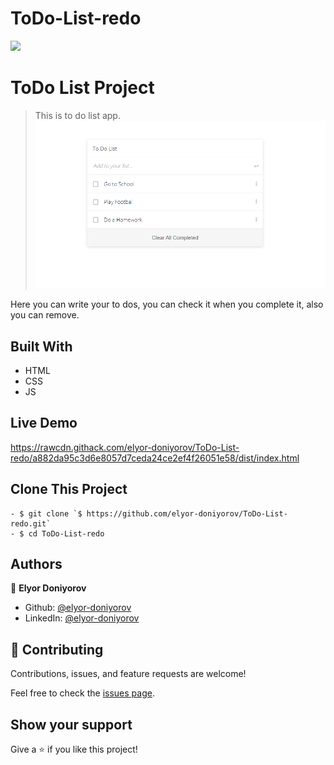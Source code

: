 # ToDo-List-redo

![](https://img.shields.io/badge/Microverse-blueviolet)

# ToDo List Project

> This is to do list app.
![screenshot](./Screenshot.png)

Here you can write your to dos, you can check it when you complete it, also you can remove.

## Built With

- HTML
- CSS
- JS

## Live Demo

https://rawcdn.githack.com/elyor-doniyorov/ToDo-List-redo/a882da95c3d6e8057d7ceda24ce2ef4f26051e58/dist/index.html


## Clone This Project
```
- $ git clone `$ https://github.com/elyor-doniyorov/ToDo-List-redo.git`
- $ cd ToDo-List-redo
```

## Authors

👤 **Elyor Doniyorov**

- Github: [@elyor-doniyorov](https://github.com/elyor-doniyorov)
- LinkedIn: [@elyor-doniyorov](www.linkedin.com/in/elyor-doniyorov)


## 🤝 Contributing

Contributions, issues, and feature requests are welcome!

Feel free to check the [issues page](https://github.com/elyor-doniyorov/ToDo-List-redo/issues/2).

## Show your support

Give a ⭐️ if you like this project!